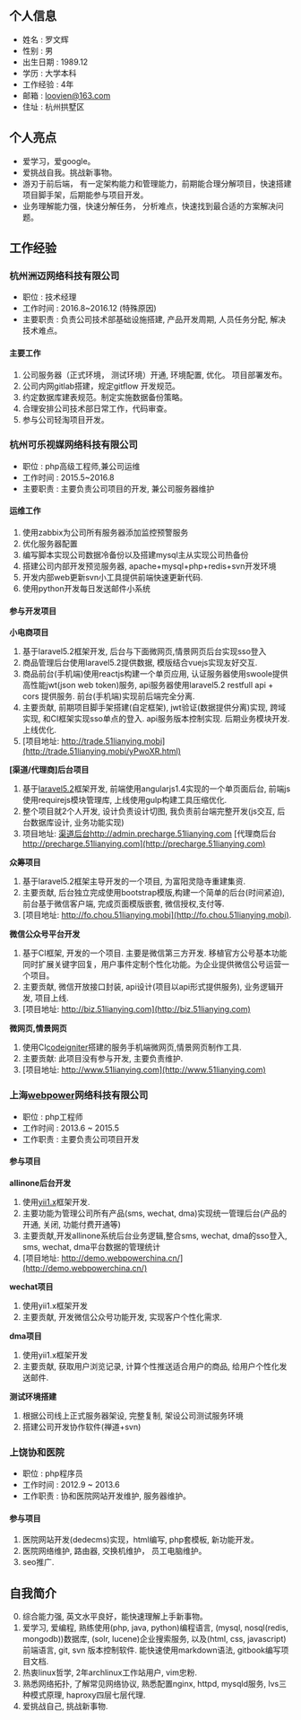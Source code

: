 ## 个人信息

- 姓名     : 罗文辉
- 性别     : 男
- 出生日期 : 1989.12
- 学历     : 大学本科
- 工作经验 : 4年
- 邮箱     : loovien@163.com
- 住址     : 杭州拱墅区

## 个人亮点

* 爱学习，爱google。
* 爱挑战自我。挑战新事物。
* 游刃于前后端， 有一定架构能力和管理能力，前期能合理分解项目，快速搭建项目脚手架，后期能参与项目开发。
* 业务理解能力强，快速分解任务， 分析难点，快速找到最合适的方案解决问题。

## 工作经验

### 杭州洲迈网络科技有限公司

- 职位     : 技术经理
- 工作时间 : 2016.8~2016.12 (特殊原因)
- 主要职责 : 负责公司技术部基础设施搭建, 产品开发周期, 人员任务分配, 解决技术难点。

#### 主要工作

1. 公司服务器（正式环境， 测试环境）开通, 环境配置, 优化。 项目部署发布。
2. 公司内网gitlab搭建，规定gitflow 开发规范。
3. 约定数据库建表规范。制定实施数据备份策略。
4. 合理安排公司技术部日常工作，代码审查。
5. 参与公司轻淘项目开发。


### 杭州可乐视媒网络科技有限公司

- 职位     : php高级工程师,兼公司运维
- 工作时间 : 2015.5~2016.8
- 主要职责 : 主要负责公司项目的开发, 兼公司服务器维护

#### 运维工作

1. 使用zabbix为公司所有服务器添加监控预警服务
2. 优化服务器配置
3. 编写脚本实现公司数据冷备份以及搭建mysql主从实现公司热备份
4. 搭建公司内部开发预览服务器, apache+mysql+php+redis+svn开发环境
5. 开发内部web更新svn小工具提供前端快速更新代码.
6. 使用python开发每日发送邮件小系统


#### 参与开发项目

**小电商项目**

1. 基于laravel5.2框架开发, 后台与下面微网页,情景网页后台实现sso登入
2. 商品管理后台使用laravel5.2提供数据, 模版结合vuejs实现友好交互.
3. 商品前台(手机端)使用reactjs构建一个单页应用, 认证服务器使用swoole提供高性能jwt(json web token)服务, api服务器使用laravel5.2 restfull api + cors 提供服务. 前台(手机端)实现前后端完全分离.
4. 主要贡献, 前期项目脚手架搭建(自定框架), jwt验证(数据提供分离)实现, 跨域实现, 和CI框架实现sso单点的登入. api服务版本控制实现. 后期业务模块开发. 上线优化.
5. [项目地址: http://trade.51lianying.mobi](http://trade.51lianying.mobi/yPwoXR.html)


**[渠道/代理商]后台项目**

1. 基于[laravel5.2](https://laravel.com)框架开发, 前端使用angularjs1.4实现的一个单页面后台, 前端js使用requirejs模块管理库, 上线使用gulp构建工具压缩优化.
2. 整个项目就2个人开发, 设计负责设计切图, 我负责前台端完整开发(js交互, 后台数据库设计, 业务功能实现)
3. 项目地址: [渠道后台http://admin.precharge.51lianying.com](http://admin.precharge.51lianying.com) [代理商后台 http://precharge.51lianying.com](http://precharge.51lianying.com)

**众筹项目**

1. 基于laravel5.2框架主导开发的一个项目, 为富阳灵隐寺重建集资.
2. 主要贡献, 后台独立完成使用bootstrap模版,构建一个简单的后台(时间紧迫), 前台基于微信客户端, 完成页面模版嵌套, 微信授权,支付等.
3. [项目地址: http://fo.chou.51lianying.mobi](http://fo.chou.51lianying.mobi).

**微信公众号平台开发**

1. 基于CI框架, 开发的一个项目. 主要是微信第三方开发. 移植官方公号基本功能同时扩展关键字回复，用户事件定制个性化功能。为企业提供微信公号运营一个项目。
2. 主要贡献, 微信开放接口封装, api设计(项目以api形式提供服务), 业务逻辑开发, 项目上线.
3. [项目地址: http://biz.51lianying.com](http://biz.51lianying.com)


**微网页,情景网页**

1. 使用CI[codeigniter](https://codeigniter.com)搭建的服务手机端微网页,情景网页制作工具.
3. 主要贡献: 此项目没有参与开发, 主要负责维护.
4. [项目地址: http://www.51lianying.com](http://www.51lianying.com)

### 上海[webpower](http://www.webpowerchina.com/)网络科技有限公司

- 职位     : php工程师
- 工作时间 : 2013.6 ~ 2015.5
- 工作职责 : 主要负责公司项目开发

#### 参与项目

**allinone后台开发**

1. 使用[yii1.x](http://www.yiiframework.com/)框架开发.
2. 主要功能为管理公司所有产品(sms, wechat, dma)实现统一管理后台(产品的开通, 关闭, 功能付费开通等)
3. 主要贡献,开发allinone系统后台业务逻辑,整合sms, wechat, dma的sso登入, sms, wechat, dma平台数据的管理统计
4. [项目地址: http://demo.webpowerchina.cn/](http://demo.webpowerchina.cn/)

**wechat项目**

1. 使用yii1.x框架开发
2. 主要贡献, 开发微信公众号功能开发, 实现客户个性化需求.

**dma项目**

1. 使用yii1.x框架开发
2. 主要贡献, 获取用户浏览记录, 计算个性推送适合用户的商品, 给用户个性化发送邮件.

**测试环境搭建**

1. 根据公司线上正式服务器架设, 完整复制, 架设公司测试服务环境
2. 搭建公司开发协作软件(禅道+svn)

### 上饶协和医院

- 职位     : php程序员
- 工作时间 : 2012.9 ~ 2013.6
- 工作职责 : 协和医院网站开发维护, 服务器维护。

#### 参与项目

1. 医院网站开发(dedecms)实现，html编写, php套模板, 新功能开发。
2. 医院网络维护, 路由器, 交换机维护， 员工电脑维护。
3. seo推广.

## 自我简介

0. 综合能力强, 英文水平良好，能快速理解上手新事物。
1. 爱学习, 爱编程, 熟练使用(php, java, python)编程语言, (mysql, nosql(redis, mongodb))数据库, (solr, lucene)企业搜索服务, 以及(html, css, javascript)前端语言, git, svn 版本控制软件. 能快速使用markdown语法, gitbook编写项目文档.
2. 热衷linux哲学, 2年archlinux工作站用户, vim忠粉.
3. 熟悉网络拓扑, 了解常见网络协议,  熟悉配置nginx, httpd, mysqld服务, lvs三种模式原理, haproxy四层七层代理.
4. 爱挑战自己, 挑战新事物.
